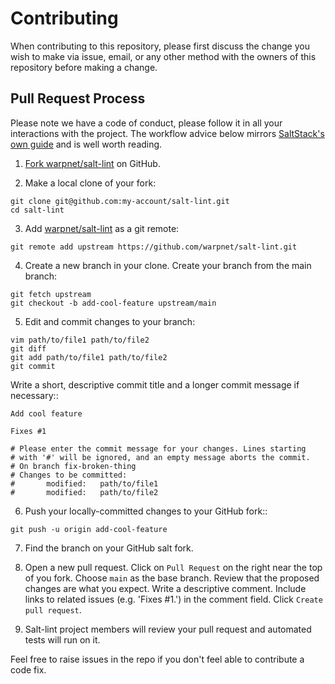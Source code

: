 # Contributing

When contributing to this repository, please first discuss the change you wish to make via issue,
email, or any other method with the owners of this repository before making a change.

## Pull Request Process

Please note we have a code of conduct, please follow it in all your interactions with the project. The workflow advice below mirrors [SaltStack's own guide](https://docs.saltstack.com/en/latest/topics/development/contributing.html#sending-a-github-pull-request) and is well worth reading.

1. [Fork warpnet/salt-lint](https://github.com/warpnet/salt-lint/fork>) on GitHub.

2. Make a local clone of your fork:

```
git clone git@github.com:my-account/salt-lint.git
cd salt-lint
```

3. Add [warpnet/salt-lint](https://github.com/warpnet/salt-lint) as a git remote:

```
git remote add upstream https://github.com/warpnet/salt-lint.git
```

4. Create a new branch in your clone. Create your branch from the main branch:

```
git fetch upstream
git checkout -b add-cool-feature upstream/main
```

5. Edit and commit changes to your branch:

```
vim path/to/file1 path/to/file2
git diff
git add path/to/file1 path/to/file2
git commit
```

Write a short, descriptive commit title and a longer commit message if necessary::

```
Add cool feature

Fixes #1

# Please enter the commit message for your changes. Lines starting
# with '#' will be ignored, and an empty message aborts the commit.
# On branch fix-broken-thing
# Changes to be committed:
#       modified:   path/to/file1
#       modified:   path/to/file2
```

6. Push your locally-committed changes to your GitHub fork::

```
git push -u origin add-cool-feature
```

7. Find the branch on your GitHub salt fork.

8. Open a new pull request. Click on `Pull Request` on the right near the top of you fork. Choose `main` as the base branch. Review that the proposed changes are what you expect. Write a descriptive comment. Include links to related issues (e.g. 'Fixes #1.') in the comment field. Click `Create pull request`.

9. Salt-lint project members will review your pull request and automated tests will run on it.

Feel free to raise issues in the repo if you don't feel able to contribute a code fix.
